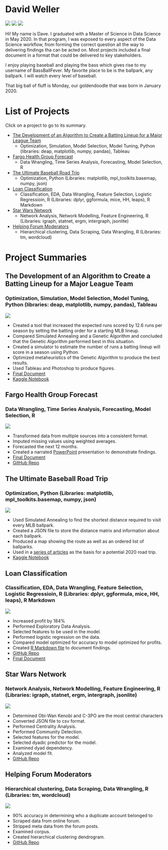 # David Weller
![](/images/headshot.jpg)
![](/images/monday.jpg)
![](/images/beach.jpg)

Hi! My name is Dave. I graduated with a Master of Science in Data Science in May 2020. In that program, I was exposed to every aspect  of the Data Science workflow, from forming the correct question all the way to delivering findings tha can be acted on. Most projects included a final document in a format that could be delivered to key stakeholders.

I enjoy playing baseball and playing the bass which gives rise to my username of BassBallFever. My favorite place to be is the ballpark, any ballpark. I will watch every level of baseball. 

That big ball of fluff is Monday, our goldendoodle that was born in January 2020.

# List of Projects
Click on a project to go to its summary.

- [The Development of an Algorithm to Create a Batting Lineup for a Major League Team](#the-development-of-an-algorithm-to-create-a-batting-lineup-for-a-major-league-team)
    + Optimization, Simulation, Model Selection, Model Tuning, Python (libraries: deap, matplotlib, numpy, pandas), Tableau
- [Fargo Health Group Forecast](#fargo-health-group-forecast)
    + Data Wrangling, Time Series Analysis, Forecasting, Model Selection, R
- [The Ultimate Baseball Road Trip](#the-ultimate-baseball-road-trip)
    + Optimization, Python (Libraries: matplotlib, mpl_toolkits.basemap, numpy, json)
- [Loan Classification](#loan-classification)
    + Classification, EDA, Data Wrangling, Feature Selection, Logistic Regressioin, R (Libraries: dplyr, ggformula, mice, HH, leaps), R Markdown
- [Star Wars Network](#star-wars-network)
    + Network Analysis, Network Modelling, Feature Engineering, R (Libraries: igraph, statnet, ergm, intergraph, jsonlite)
- [Helping Forum Moderators](#helping-forum-moderators)
    + Hierarchical clustering, Data Scraping, Data Wrangling,  R (Libraries: tm, wordcloud)
    
# Project Summaries

## The Development of an Algorithm to Create a Batting Lineup for a Major League Team
### Optimization, Simulation, Model Selection, Model Tuning, Python (libraries: deap, matplotlib, numpy, pandas), Tableau

![](/images/capstone.png)

* Created a tool that increased the expected runs scored by 12.6 runs per season by setting the batting order for a starting MLB lineup.
* Compared Simulated Annealing and a Genetic Algorithm and concluded that the Genetic Algorithm performed best in this situation.
* Created a simulator to estimate the number of runs a batting lineup will score in a season using Python.
* Optimized metaheuristics of the Genetic Algorithm to produce the best results.
* Used Tableau and Photoshop to produce figures.
* [Final Document](https://drive.google.com/open?id=1HIv4SvH_bJeabgqxfFzgveN0WNlxykZS)
* [Kaggle Notebook](https://www.kaggle.com/bassballfever/capstone)

## Fargo Health Group Forecast
### Data Wrangling, Time Series Analysis, Forecasting, Model Selection, R

![](/images/holtwinters.png)

* Transformed data from multiple sources into a consistent format.
* Imputed missing values using weighted averages.
* Forecasted the next 12 months.
* Created a narrated [PowerPoint](https://drive.google.com/open?id=1X7uiR9VIeruS1ajpb3UKMPOQ7J9BVjvR) presentation to demonstrate findings.
* [Final Document](https://github.com/BassBallFever/fargo/blob/master/FargoHealthProposal.docx)
* [GitHub Repo](https://github.com/BassBallFever/fargo)


## The Ultimate Baseball Road Trip
### Optimization, Python (Libraries: matplotlib, mpl_toolkits.basemap, numpy, json)

![](/images/roadtrip.png)

* Used Simulated Annealing to find the shortest distance required to visit every MLB ballpark.
* Created a JSON file to store the distance matrix and information about each ballpark.
* Produced a map showing the route as well as an ordered list of ballparks.
* Used in a [series of articles](https://theaosn.com/the-ultimate-baseball-road-trip/) as the basis for a potential 2020 road trip.
* [Kaggle Notebook](https://www.kaggle.com/bassballfever/ultimate-baseball-road-trip)

## Loan Classification
### Classification, EDA, Data Wrangling, Feature Selection, Logistic Regressioin, R (Libraries: dplyr, ggformula, mice, HH, leaps), R Markdown

![](/images/loan1.jpg)

* Increased profit by 184%
* Performed Exploratory Data Analysis.
* Selected features to be used in the model.
* Performed logistic regression on the data.
* Compared model optimized for accuracy to model optimized for profits.
* Created [R Markdown file](https://github.com/BassBallFever/loan-classification/blob/master/loans.Rmd) to document findings.
* [GitHub Repo](https://github.com/BassBallFever/loan-classification)
* [Final Document](https://github.com/BassBallFever/loan-classification/blob/master/LoanClassification.docx)

## Star Wars Network
### Network Analysis, Network Modelling, Feature Engineering, R (Libraries: igraph, statnet, ergm, intergraph, jsonlite)

![](/images/starwarsNetworkUnlabled.png)

* Determined Obi-Wan Kenobi and C-3PO are the most central characters
* Converted JSON file to csv format.
* Performed Centrality Analysis.
* Performed Community Detection.
* Selected features for the model.
* Selected dyadic predictor for the model.
* Examined dyad dependency.
* Analyzed model fit.
* [GitHub Repo](https://github.com/BassBallFever/starwars)

## Helping Forum Moderators
### Hierarchical clustering, Data Scraping, Data Wrangling,  R (Libraries: tm, wordcloud)

![](/images/closeup.png)

* 90% accuracy in determining who a duplicate account belonged to
* Scraped data from online forum.
* Stripped meta data from the forum posts.
* Examined corpus.
* Created hierarchical clustering dendrogram.
* [GitHub Repo](https://github.com/BassBallFever/duplicate-accounts/blob/master/README.md)
